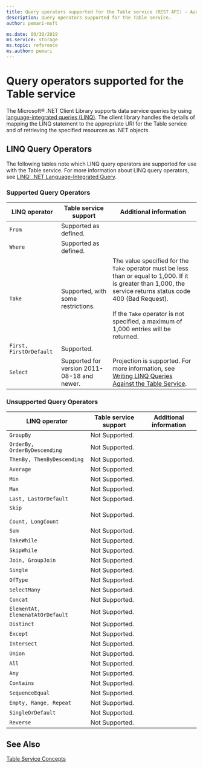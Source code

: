 ```yaml
---
title: Query operators supported for the Table service (REST API) - Azure Storage
description: Query operators supported for the Table service.
author: pemari-msft

ms.date: 09/30/2019
ms.service: storage
ms.topic: reference
ms.author: pemari
---
```


# Query operators supported for the Table service

The Microsoft® .NET Client Library supports data service queries by using [language-integrated queries (LINQ)](https://go.microsoft.com/fwlink/?LinkId=137420). The client library handles the details of mapping the LINQ statement to the appropriate URI for the Table service and of retrieving the specified resources as .NET objects.  
  
## LINQ Query Operators  
 The following tables note which LINQ query operators are supported for use with the Table service. For more information about LINQ query operators, see [LINQ: .NET Language-Integrated Query](https://go.microsoft.com/fwlink/?LinkId=137420).  
  
### Supported Query Operators  
  
|LINQ operator|Table service support|Additional information|  
|-------------------|---------------------------|----------------------------|  
|`From`|Supported as defined.||  
|`Where`|Supported as defined.||  
|`Take`|Supported, with some restrictions.|The value specified for the `Take` operator must be less than or equal to 1,000. If it is greater than 1,000, the service returns status code 400 (Bad Request).<br /><br /> If the `Take` operator is not specified, a maximum of 1,000 entries will be returned.|  
|`First, FirstOrDefault`|Supported.||  
|`Select`|Supported for version 2011-08-18 and newer.|Projection is supported. For more information, see [Writing LINQ Queries Against the Table Service](Writing-LINQ-Queries-Against-the-Table-Service.md).|  
  
### Unsupported Query Operators  
  
|LINQ operator|Table service support|Additional information|  
|-------------------|---------------------------|----------------------------|  
|`GroupBy`|Not Supported.||  
|`OrderBy, OrderByDescending`|Not Supported.||  
|`ThenBy, ThenByDescending`|Not Supported.||  
|`Average`|Not Supported.||  
|`Min`|Not Supported.||  
|`Max`|Not Supported.||  
|`Last, LastOrDefault`|Not Supported.||  
|`Skip`<br /><br /> `Count, LongCount`|Not Supported.||  
|`Sum`|Not Supported.||  
|`TakeWhile`|Not Supported.||  
|`SkipWhile`|Not Supported.||  
|`Join, GroupJoin`|Not Supported.||  
|`Single`|Not Supported.||  
|`OfType`|Not Supported.||  
|`SelectMany`|Not Supported.||  
|`Concat`|Not Supported.||  
|`ElementAt, ElemenatAtOrDefault`|Not Supported.||  
|`Distinct`|Not Supported.||  
|`Except`|Not Supported.||  
|`Intersect`|Not Supported.||  
|`Union`|Not Supported.||  
|`All`|Not Supported.||  
|`Any`|Not Supported.||  
|`Contains`|Not Supported.||  
|`SequenceEqual`|Not Supported.||  
|`Empty, Range, Repeat`|Not Supported.||  
|`SingleOrDefault`|Not Supported.||  
|`Reverse`|Not Supported.||  
  
## See Also  
 [Table Service Concepts](Table-Service-Concepts.md)
